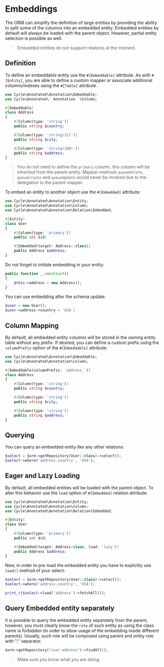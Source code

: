 # Embeddings

The ORM can simplify the definition of large entities by providing the ability to split some of the columns into an
embedded entity. Embedded entities by default will always be loaded with the parent object. However, partial entity
selection is possible as well.

> Embedded entities do not support relations at the moment.

## Definition

To define an embeddable entity use the `#[Embeddable]` attribute. As with `#[Entity]`, you are able to define a custom
mapper or associate additional columns/indexes using the `#[Table]` attribute.

```php
use Cycle\Annotated\Annotation\Embeddable;
use Cycle\Annotated\``Annotation``\Column;

#[Embeddable]
class Address
{
    #[Column(type: 'string')]
    public string $country;

    #[Column(type: 'string(32)')]
    public string $city;

    #[Column(type: 'string(100)')]
    public string $address;
}
```

> You do not need to define the `primary` column, this column will be inherited from the parent entity. Mapper 
> methods `queueDelete`, `queueCreate` and `queueUpdate` would never be invoked due to the delegation to the parent
> mapper.

To embed an entity to another object use the `#[Embedded]` attribute:

```php
use Cycle\Annotated\Annotation\Entity;
use Cycle\Annotated\Annotation\Column;
use Cycle\Annotated\Annotation\Relation\Embedded;

#[Entity]
class User
{
    #[Column(type: 'primary')]
    public int $id;

    #[Embedded(target: Address::class)]
    public Address $address;
}
```

Do not forget to initiate embedding in your entity:

```php
public function __construct()
{
    $this->address = new Address();
}
```

You can use embedding after the schema update:

```php
$user = new User();
$user->address->country = 'USA';
```

## Column Mapping

By default, all embedded entity columns will be stored in the owning entity table without any prefix. If desired, you
can define a custom prefix using the `columnPrefix` option of the `#[Embeddable]` attribute:

```php
use Cycle\Annotated\Annotation\Embeddable;
use Cycle\Annotated\Annotation\Column;

#[Embeddable(columnPrefix: 'address_')]
class Address
{
    #[Column(type: 'string')]
    public string $country;

    #[Column(type: 'string')]
    public string $city;

    #[Column(type: 'string')]
    public string $address;
}
```

## Querying

You can query an embedded entity like any other relations:

```php
$select = $orm->getRepository(User::class)->select();
$select->where('address.country', 'USA');
```

## Eager and Lazy Loading

By default, all embedded entities will be loaded with the parent object. To alter this behavior use the `load` option
of `#[Embedded]` relation attribute:

```php
use Cycle\Annotated\Annotation\Entity;
use Cycle\Annotated\Annotation\Column;
use Cycle\Annotated\Annotation\Relation\Embedded;

#[Entity]
class User
{
    #[Column(type: 'primary')]
    public int $id;

    #[Embedded(target: Address:class, load: 'lazy')]
    public Address $address;
}
```

Now, in order to pre-load the embedded entity you have to explicitly use `load()` method of your select:

```php
$select = $orm->getRepository(User::class)->select();
$select->where('address.country', 'USA');

print_r($select->load('address')->fetchAll());
```

## Query Embedded entity separately

It is possible to query the embedded entity separately from the parent, however, you must clearly know the `role` of
such entity as using the class name is forbidden (in order to allow usage of the embedding inside different parents).
Usually, such role will be composed using parent and entity role with ":" separator.

```php
$orm->getRepository("user:address")->findAll();
```

> Make sure you know what you are doing.
